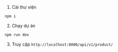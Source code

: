 1. Cài thư viện
```bash
npm i
```
2. Chạy dự án
```bash
npm run dev
```
3. Truy cập `http://localhost:8000/api/v1/product/`